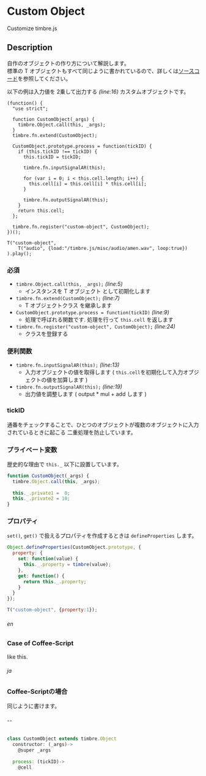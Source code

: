 Custom Object
=============
Customize timbre.js

## Description ##
自作のオブジェクトの作り方について解説します。  
標準の T オブジェクトもすべて同じように書かれているので、詳しくは[ソースコード](https://github.com/mohayonao/timbre.js/blob/master/src/objects/)を参照してください。

以下の例は入力値を 2乗して出力する _(line:16)_ カスタムオブジェクトです。

```timbre
(function() {
  "use strict";
  
  function CustomObject(_args) {
    timbre.Object.call(this, _args);
  }
  timbre.fn.extend(CustomObject);
  
  CustomObject.prototype.process = function(tickID) {
    if (this.tickID !== tickID) {
      this.tickID = tickID;
      
      timbre.fn.inputSignalAR(this);
            
      for (var i = 0; i < this.cell.length; i++) {
        this.cell[i] = this.cell[i] * this.cell[i];
      }
      
      timbre.fn.outputSignalAR(this);
    }
    return this.cell;
  };
  
  timbre.fn.register("custom-object", CustomObject);
})();
 
T("custom-object", 
    T("audio", {load:"/timbre.js/misc/audio/amen.wav", loop:true})
).play();
```

### 必須 ###
- `timbre.Object.call(this, _args);` _(line:5)_
  - インスタンスを T オブジェクト として初期化します
- `timbre.fn.extend(CustomObject);` _(line:7)_
  - T オブジェクトクラス を継承します
- `CustomObject.prototype.process = function(tickID)` _(line:9)_
  - 処理で呼ばれる関数です. 処理を行って `this.cell` を返します
- `timbre.fn.register("custom-object", CustomObject);` _(line:24)_
  - クラスを登録する

### 便利関数 ###
- `timbre.fn.inputSignalAR(this);` _(line:13)_
  - 入力オブジェクトの値を取得します ( `this.cell`を初期化して入力オブジェクトの値を加算します )
- `timbre.fn.outputSignalAR(this);` _(line:19)_
  - 出力値を調整します ( output * mul + add します )
  
### tickID ###
通番をチェックすることで、ひとつのオブジェクトが複数のオブジェクトに入力されているときに起こる 二重処理を防止しています。
  
### プライベート変数 ###
歴史的な理由で `this._` 以下に設置しています。

```js
function CustomObject(_args) {
  timbre.Object.call(this, _args);
  
  this._.private1 =  0;
  this._.private2 = 10;
}
```

### プロパティ ###
`set()`, `get()` で扱えるプロパティを作成するときは `defineProperties` します。
```js
Object.defineProperties(CustomObject.prototype, {
  property: {
    set: function(value) {
      this._.property = timbre(value);
    },
    get: function() {
      return this._.property;
    }
  }
});

T("custom-object", {property:1});
```

###### en ######
### Case of Coffee-Script ###
like this.
###### ja ######
### Coffee-Scriptの場合 ###
同じように書けます。
###### -- ######
```js
class CustomObject extends timbre.Object
  constructor: (_args)->
    @super _args
      
  process: (tickID)->
    @cell
```
